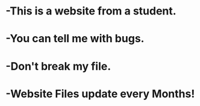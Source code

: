 # -This is a website from a student.
# -You can tell me with bugs.
# -Don't break my file.
# -Website Files update every Months!

